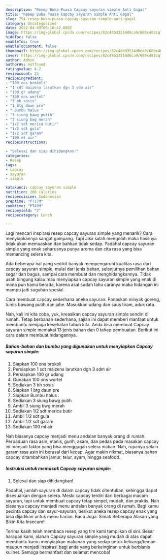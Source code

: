 ```yaml
---
description: "Resep Buka Puasa Capcay sayuran simple Anti Gagal"
title: "Resep Buka Puasa Capcay sayuran simple Anti Gagal"
slug: 794-resep-buka-puasa-capcay-sayuran-simple-anti-gagal
category: Uncategorized
date: 2022-04-09T09:16:42.880Z
image: https://img-global.cpcdn.com/recipes/82c48b33514d6ca9/680x482cq70/capcay-sayuran-simple-foto-resep-utama.jpg
hideToc: false
enableToc: true
enableTocContent: false
thumbnail: https://img-global.cpcdn.com/recipes/82c48b33514d6ca9/680x482cq70/capcay-sayuran-simple-foto-resep-utama.jpg
cover: https://img-global.cpcdn.com/recipes/82c48b33514d6ca9/680x482cq70/capcay-sayuran-simple-foto-resep-utama.jpg
author: Admin
authorAv: notfound
ratingvalue: 4.2
reviewcount: 23
recipeingredient:
- "100 ons brokoli"
- "1 sdt maizena larutkan dgn 3 sdm air"
- "100 gr udang"
- "100 ons wortel"
- "3 bh sosis"
- "1 btg daun pre"
- " Bumbu halus "
- "3 siung bawg putih"
- "3 siung bwg merah"
- "1/2 sdt merica butir"
- "1/2 sdt gula"
- "1/2 sdt garam"
- "100 ml air"
recipeinstructions:

- "Selesai dan siap dihidangkan!"
categories:
- Resep
tags:
- capcay
- sayuran
- simple

katakunci: capcay sayuran simple 
nutrition: 208 calories
recipecuisine: Indonesian
preptime: "PT17M"
cooktime: "PT49M"
recipeyield: "2"
recipecategory: Lunch

---
```



Lagi mencari inspirasi resep capcay sayuran simple yang menarik? Cara menyiapkannya sangat gampang. Tapi Jika salah mengolah maka hasilnya tidak akan memuaskan dan bahkan tidak sedap. Padahal capcay sayuran simple yang enak seharusnya punya aroma dan cita rasa yang bisa memancing selera kita.


Ada beberapa hal yang sedikit banyak mempengaruhi kualitas rasa dari capcay sayuran simple, mulai dari jenis bahan, selanjutnya pemilihan bahan segar dan bagus, sampai cara membuat dan menghidangkannya. Tidak usah bingung kalau mau menyiapkan capcay sayuran simple yang enak di mana pun kamu berada, karena asal sudah tahu caranya maka hidangan ini mampu jadi suguhan spesial.

Cara membuat capcay sederhana aneka sayuran. Panaskan minyak goreng, tumis bawang putih dan jahe. Masukkan udang dan saus tiram, aduk rata.


Nah, kali ini kita coba, yuk, kreasikan capcay sayuran simple sendiri di rumah. Tetap berbahan sederhana, sajian ini dapat memberi manfaat untuk membantu menjaga kesehatan tubuh kita. Anda bisa membuat Capcay sayuran simple memakai 13 jenis bahan dan 0 tahap pembuatan. Berikut ini cara dalam membuat hidangannya.

<!--inarticleads1-->

##### Bahan-bahan dan bumbu yang digunakan untuk menyiapkan Capcay sayuran simple:

1. Siapkan 100 ons brokoli
1. Persiapkan 1 sdt maizena larutkan dgn 3 sdm air
1. Persiapkan 100 gr udang
1. Gunakan 100 ons wortel
1. Sediakan 3 bh sosis
1. Siapkan 1 btg daun pre
1. Siapkan  Bumbu halus :
1. Sediakan 3 siung bawg putih
1. Ambil 3 siung bwg merah
1. Sediakan 1/2 sdt merica butir
1. Ambil 1/2 sdt gula
1. Ambil 1/2 sdt garam
1. Sediakan 100 ml air


Nah biasanya capcay menjadi menu andalan banyak orang di rumah. Perpaduan rasa asin, manis, gurih, asam, dan pedas pada masakan capcay ini menjadi faktor yang bisa menggugah selera makan. Nah, rupanya selain garam rasa asin ini berasal dari kecap. Agar makin nikmat, biasanya bahan capcay ditambahkan jamur, telur, ayam, hingga seafood. 

<!--inarticleads2-->

##### Instruksi untuk memasak Capcay sayuran simple:


1. Selesai dan siap dihidangkan!

Padahal, jumlah sayuran di dalam capcay tidak ditentukan, sehingga dapat disesuaikan dengan selera. Meski capcay terdiri dari berbagai macam sayuran, tapi untuk membuat capcay tetap simpel, mudah, dan praktis. Nah biasanya capcay menjadi menu andalan banyak orang di rumah. Bagi kamu pecinta capcay dan sayur-sayuran, berikut aneka resep capcay enak yang bisa dijadikan untuk menu harian. Baca Juga: Simak Beberapa Alasan yang Bikin Kita Insecure! 

Terima kasih telah membaca resep yang tim kami tampilkan di sini. Besar harapan kami, olahan Capcay sayuran simple yang mudah di atas dapat membantu kamu menyiapkan makanan yang sedap untuk keluarga/teman maupun menjadi inspirasi bagi anda yang berkeinginan untuk berbisnis kuliner. Semoga bermanfaat dan selamat mencoba!
